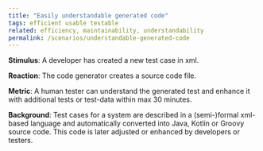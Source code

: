 ```yaml
---
title: "Easily understandable generated code"
tags: efficient usable testable
related: efficiency, maintainability, understandability
permalink: /scenarios/understandable-generated-code
---
```


<div class="quality-requirement" markdown="1">

**Stimulus**: A developer has created a new test case in xml.

**Reaction**: The code generator creates a source code file.

**Metric**: A human tester can understand the generated test and enhance it with additional tests or test-data within max 30 minutes. 

**Background**: Test cases for a system are described in a (semi-)formal xml-based language and automatically converted into Java, Kotlin or Groovy source code. This code is later adjusted or enhanced by developers or testers.

</div><br>




